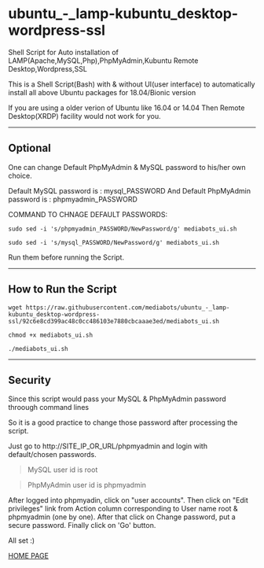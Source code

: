 # ubuntu_-_lamp-kubuntu_desktop-wordpress-ssl
Shell Script for Auto installation of LAMP(Apache,MySQL,Php),PhpMyAdmin,Kubuntu Remote Desktop,Wordpress,SSL

This is a Shell Script(Bash) with & without UI(user interface) to automatically install all above Ubuntu packages for 18.04/Bionic version

If you are using a older verion of Ubuntu like 16.04 or 14.04
Then Remote Desktop(XRDP) facility would not work for you.

---

## Optional
One can change Default PhpMyAdmin & MySQL password to his/her own choice.

Default MySQL password is : mysql_PASSWORD
And
Default PhpMyAdmin password is : phpmyadmin_PASSWORD

COMMAND TO CHNAGE DEFAULT PASSWORDS:

`sudo sed -i 's/phpmyadmin_PASSWORD/NewPassword/g' mediabots_ui.sh`

`sudo sed -i 's/mysql_PASSWORD/NewPassword/g' mediabots_ui.sh`

Run them before running the Script.

___

## How to Run the Script
`wget https://raw.githubusercontent.com/mediabots/ubuntu_-_lamp-kubuntu_desktop-wordpress-ssl/92c6e8cd399ac48c0cc486103e7880cbcaaae3ed/mediabots_ui.sh`

`chmod +x mediabots_ui.sh`

`./mediabots_ui.sh`

***

## Security
Since this script would pass your MySQL & PhpMyAdmin password throough command lines

So it is a good practice to change those password after processing the script.

Just go to http://SITE_IP_OR_URL/phpmyadmin and login with default/chosen passwords.

>MySQL user id is root

>PhpMyAdmin user id is phpmyadmin

After logged into phpmyadin, click on "user accounts". Then click on "Edit privileges" link from Action column corresponding to User name root & phpmyadmin (one by one). After that click on Change password, put a secure password. Finally click on 'Go' button.

All set :)




[HOME PAGE](http://mediabots.net)




